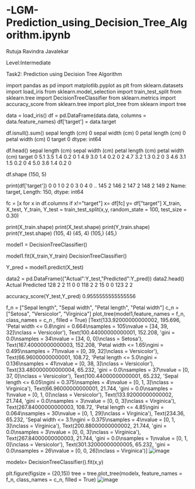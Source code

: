 # -LGM-Prediction_using_Decision_Tree_Algorithm.ipynb
Rutuja Ravindra Javalekar

Level:Intermediate

Task2: Prediction using Decision Tree Algorithm

import pandas as pd
import matplotlib.pyplot as plt
from sklearn.datasets import load_iris
from sklearn.model_selection import train_test_split
from sklearn.tree import DecisionTreeClassifier
from sklearn.metrics import accuracy_score
from sklearn.tree import plot_tree
from sklearn import tree

data = load_iris()
df = pd.DataFrame(data.data, columns = data.feature_names)
df['target'] = data.target

df.isnull().sum()
sepal length (cm)    0
sepal width (cm)     0
petal length (cm)    0
petal width (cm)     0
target               0
dtype: int64

df.head()
   sepal length (cm)	     sepal width (cm) 	petal length (cm)	 petal width (cm) 	target
0	   5.1	                  3.5               	1.4	            0.2           	   0
1	   4.9                   	3.0                	1.4            	0.2              	0
2    	4.7                   	3.2               	1.3             	0.2               0
3    	4.6                   	3.1               	1.5	            0.2             	0
4   	5.0                   	3.6                  1.4             	0.2               0

df.shape
(150, 5)

print(df['target'])
0      0
1      0
2      0
3      0
4      0
      ..
145    2
146    2
147    2
148    2
149    2
Name: target, Length: 150, dtype: int64

fc = [x for x in df.columns if x!="target"]
x= df[fc]
y= df["target"]
X_train, X_test, Y_train, Y_test = train_test_split(x,y, random_state = 100, test_size = 0.30)

print(X_train.shape)
print(X_test.shape)
print(Y_train.shape)
print(Y_test.shape)
(105, 4)
(45, 4)
(105,)
(45,)

model1 = DecisionTreeClassifier()

model1.fit(X_train,Y_train)
DecisionTreeClassifier()

Y_pred = model1.predict(X_test)

data2 = pd.DataFrame({"Actual":Y_test,"Predicted":Y_pred})
data2.head()
      Actual	Predicted
128    	2        	2
11    	0       	0
118   	2	        2
15	    0       	0
123	    2       	2

accuracy_score(Y_test,Y_pred)
0.9555555555555556

f_n = ["Sepal length", "Sepal width", "Petal length", "Petal width"]
c_n = ["Setosa", "Versicolor", "Virginica"]
plot_tree(model1,feature_names = f_n, class_names = c_n , filled = True)
[Text(133.92000000000002, 195.696, 'Petal width <= 0.8\ngini = 0.664\nsamples = 105\nvalue = [34, 39, 32]\nclass = Versicolor'),
 Text(100.44000000000001, 152.208, 'gini = 0.0\nsamples = 34\nvalue = [34, 0, 0]\nclass = Setosa'),
 Text(167.40000000000003, 152.208, 'Petal width <= 1.65\ngini = 0.495\nsamples = 71\nvalue = [0, 39, 32]\nclass = Versicolor'),
 Text(66.96000000000001, 108.72, 'Petal length <= 5.0\ngini = 0.136\nsamples = 41\nvalue = [0, 38, 3]\nclass = Versicolor'),
 Text(33.480000000000004, 65.232, 'gini = 0.0\nsamples = 37\nvalue = [0, 37, 0]\nclass = Versicolor'),
 Text(100.44000000000001, 65.232, 'Sepal length <= 6.05\ngini = 0.375\nsamples = 4\nvalue = [0, 1, 3]\nclass = Virginica'),
 Text(66.96000000000001, 21.744, 'gini = 0.0\nsamples = 1\nvalue = [0, 1, 0]\nclass = Versicolor'),
 Text(133.92000000000002, 21.744, 'gini = 0.0\nsamples = 3\nvalue = [0, 0, 3]\nclass = Virginica'),
 Text(267.84000000000003, 108.72, 'Petal length <= 4.85\ngini = 0.064\nsamples = 30\nvalue = [0, 1, 29]\nclass = Virginica'),
 Text(234.36, 65.232, 'Sepal width <= 3.1\ngini = 0.375\nsamples = 4\nvalue = [0, 1, 3]\nclass = Virginica'),
 Text(200.88000000000002, 21.744, 'gini = 0.0\nsamples = 3\nvalue = [0, 0, 3]\nclass = Virginica'),
 Text(267.84000000000003, 21.744, 'gini = 0.0\nsamples = 1\nvalue = [0, 1, 0]\nclass = Versicolor'),
 Text(301.32000000000005, 65.232, 'gini = 0.0\nsamples = 26\nvalue = [0, 0, 26]\nclass = Virginica')]
![image](https://user-images.githubusercontent.com/93871720/151647251-1b05a749-cdc7-4a92-b672-bacf663b6fca.png)

modelx= DecisionTreeClassifier().fit(x,y)

plt.figure(figsize = (20,15))
tree = tree.plot_tree(modelx, feature_names = f_n, class_names = c_n, filled = True)
![image](https://user-images.githubusercontent.com/93871720/151647579-b9565369-c5a7-4201-bef3-9d0e212e60b5.png)





